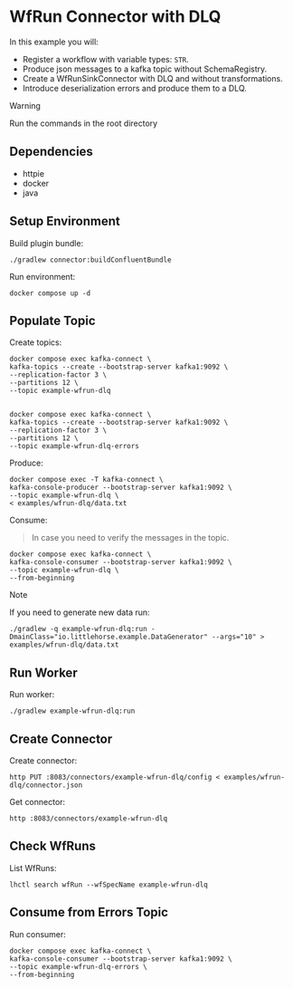 # WfRun Connector with DLQ

In this example you will:

- Register a workflow with variable types: `STR`.
- Produce json messages to a kafka topic without SchemaRegistry.
- Create a WfRunSinkConnector with DLQ and without transformations.
- Introduce deserialization errors and produce them to a DLQ.

> [!WARNING]
> Run the commands in the root directory

## Dependencies

- httpie
- docker
- java

## Setup Environment

Build plugin bundle:

```shell
./gradlew connector:buildConfluentBundle
```

Run environment:

```shell
docker compose up -d
```

## Populate Topic

Create topics:

```shell
docker compose exec kafka-connect \
kafka-topics --create --bootstrap-server kafka1:9092 \
--replication-factor 3 \
--partitions 12 \
--topic example-wfrun-dlq


docker compose exec kafka-connect \
kafka-topics --create --bootstrap-server kafka1:9092 \
--replication-factor 3 \
--partitions 12 \
--topic example-wfrun-dlq-errors
```

Produce:

```shell
docker compose exec -T kafka-connect \
kafka-console-producer --bootstrap-server kafka1:9092 \
--topic example-wfrun-dlq \
< examples/wfrun-dlq/data.txt
```

Consume:

> In case you need to verify the messages in the topic.

```shell
docker compose exec kafka-connect \
kafka-console-consumer --bootstrap-server kafka1:9092 \
--topic example-wfrun-dlq \
--from-beginning
```

> [!NOTE]
> If you need to generate new data run:

```shell
./gradlew -q example-wfrun-dlq:run -DmainClass="io.littlehorse.example.DataGenerator" --args="10" > examples/wfrun-dlq/data.txt
```

## Run Worker

Run worker:

```shell
./gradlew example-wfrun-dlq:run
```

## Create Connector

Create connector:

```shell
http PUT :8083/connectors/example-wfrun-dlq/config < examples/wfrun-dlq/connector.json
```

Get connector:

```shell
http :8083/connectors/example-wfrun-dlq
```

## Check WfRuns

List WfRuns:

```shell
lhctl search wfRun --wfSpecName example-wfrun-dlq
```

## Consume from Errors Topic

Run consumer:

```shell
docker compose exec kafka-connect \
kafka-console-consumer --bootstrap-server kafka1:9092 \
--topic example-wfrun-dlq-errors \
--from-beginning
```
